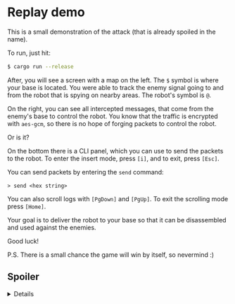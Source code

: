 # Replay demo

This is a small demonstration of the attack (that is already spoiled in the name).

To run, just hit:
```bash
$ cargo run --release
```

After, you will see a screen with a map on the left. The `$` symbol is where your base is located. You were able to track the enemy signal going to and from the robot that is spying on nearby areas. The robot's symbol is `@`.

On the right, you can see all intercepted messages, that come from the enemy's base to control the robot. You know that the traffic is encrypted with `aes-gcm`, so there is no hope of forging packets to control the robot.

Or is it?

On the bottom there is a CLI panel, which you can use to send the packets to the robot. To enter the insert mode, press `[i]`, and to exit, press `[Esc]`.

You can send packets by entering the `send` command:
```
> send <hex string>
```

You can also scroll logs with `[PgDown]` and `[PgUp]`. To exit the scrolling mode press `[Home]`.

Your goal is to deliver the robot to your base so that it can be disassembled and used against the enemies.

Good luck!

P.S. There is a small chance the game will win by itself, so nevermind :)


## Spoiler

<details>

As you've probably guessed, the key is to reuse packets. Each packet is one of 4 possible commands: move `left`, `right`, `up` and `down`.

Demonstration of the process:
![](img/demo.gif)

</details>
